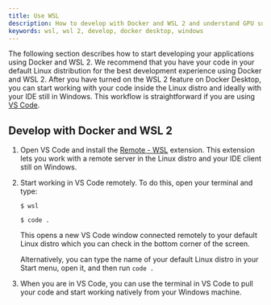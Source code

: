 ```yaml
---
title: Use WSL
description: How to develop with Docker and WSL 2 and understand GPU support for WSL
keywords: wsl, wsl 2, develop, docker desktop, windows
---
```


The following section describes how to start developing your applications using Docker and WSL 2. We recommend that you have your code in your default Linux distribution for the best development experience using Docker and WSL 2. After you have turned on the WSL 2 feature on Docker Desktop, you can start working with your code inside the Linux distro and ideally with your IDE still in Windows. This workflow is straightforward if you are using [VS Code](https://code.visualstudio.com/download).

## Develop with Docker and WSL 2

1. Open VS Code and install the [Remote - WSL](https://marketplace.visualstudio.com/items?itemName=ms-vscode-remote.remote-wsl) extension. This extension lets you work with a remote server in the Linux distro and your IDE client still on Windows.
2. Start working in VS Code remotely. To do this, open your terminal and type:

    ```console
    $ wsl
    ```

    ```console
    $ code .
    ```

    This opens a new VS Code window connected remotely to your default Linux distro which you can check in the bottom corner of the screen.

    Alternatively, you can type the name of your default Linux distro in your Start menu, open it, and then run `code .`
3. When you are in VS Code, you can use the terminal in VS Code to pull your code and start working natively from your Windows machine.
